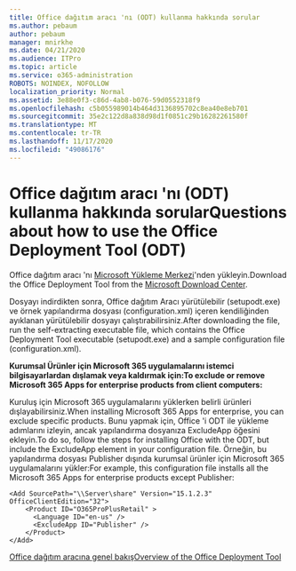 ```yaml
---
title: Office dağıtım aracı 'nı (ODT) kullanma hakkında sorular
ms.author: pebaum
author: pebaum
manager: mnirkhe
ms.date: 04/21/2020
ms.audience: ITPro
ms.topic: article
ms.service: o365-administration
ROBOTS: NOINDEX, NOFOLLOW
localization_priority: Normal
ms.assetid: 3e88e0f3-c86d-4ab8-b076-59d0552318f9
ms.openlocfilehash: c5b055989014b464d3136895702c8ea40e8eb701
ms.sourcegitcommit: 35e2c122d8a838d98d1f0851c29b16282261580f
ms.translationtype: MT
ms.contentlocale: tr-TR
ms.lasthandoff: 11/17/2020
ms.locfileid: "49086176"
---
```

# <a name="questions-about-how-to-use-the-office-deployment-tool-odt"></a><span data-ttu-id="1ef6f-102">Office dağıtım aracı 'nı (ODT) kullanma hakkında sorular</span><span class="sxs-lookup"><span data-stu-id="1ef6f-102">Questions about how to use the Office Deployment Tool (ODT)</span></span>

<span data-ttu-id="1ef6f-103">Office dağıtım aracı 'nı [Microsoft Yükleme Merkezi](https://go.microsoft.com/fwlink/p/?LinkID=626065)'nden yükleyin.</span><span class="sxs-lookup"><span data-stu-id="1ef6f-103">Download the Office Deployment Tool from the [Microsoft Download Center](https://go.microsoft.com/fwlink/p/?LinkID=626065).</span></span>
  
<span data-ttu-id="1ef6f-104">Dosyayı indirdikten sonra, Office dağıtım Aracı yürütülebilir (setupodt.exe) ve örnek yapılandırma dosyası (configuration.xml) içeren kendiliğinden ayıklanan yürütülebilir dosyayı çalıştırabilirsiniz.</span><span class="sxs-lookup"><span data-stu-id="1ef6f-104">After downloading the file, run the self-extracting executable file, which contains the Office Deployment Tool executable (setupodt.exe) and a sample configuration file (configuration.xml).</span></span>
  
 <span data-ttu-id="1ef6f-105">**Kurumsal Ürünler için Microsoft 365 uygulamalarını istemci bilgisayarlardan dışlamak veya kaldırmak için:**</span><span class="sxs-lookup"><span data-stu-id="1ef6f-105">**To exclude or remove Microsoft 365 Apps for enterprise products from client computers:**</span></span>
  
<span data-ttu-id="1ef6f-106">Kuruluş için Microsoft 365 uygulamalarını yüklerken belirli ürünleri dışlayabilirsiniz.</span><span class="sxs-lookup"><span data-stu-id="1ef6f-106">When installing Microsoft 365 Apps for enterprise, you can exclude specific products.</span></span> <span data-ttu-id="1ef6f-107">Bunu yapmak için, Office 'i ODT ile yükleme adımlarını izleyin, ancak yapılandırma dosyanıza ExcludeApp öğesini ekleyin.</span><span class="sxs-lookup"><span data-stu-id="1ef6f-107">To do so, follow the steps for installing Office with the ODT, but include the ExcludeApp element in your configuration file.</span></span> <span data-ttu-id="1ef6f-108">Örneğin, bu yapılandırma dosyası Publisher dışında kurumsal ürünler için Microsoft 365 uygulamalarını yükler:</span><span class="sxs-lookup"><span data-stu-id="1ef6f-108">For example, this configuration file installs all the Microsoft 365 Apps for enterprise products except Publisher:</span></span>
  
```
<Add SourcePath="\\Server\share" Version="15.1.2.3" OfficeClientEdition="32">
    <Product ID="O365ProPlusRetail" >
      <Language ID="en-us" />
      <ExcludeApp ID="Publisher" />
    </Product>
</Add>
```

[<span data-ttu-id="1ef6f-109">Office dağıtım aracına genel bakış</span><span class="sxs-lookup"><span data-stu-id="1ef6f-109">Overview of the Office Deployment Tool</span></span>](https://docs.microsoft.com/deployoffice/overview-office-deployment-tool)
  


